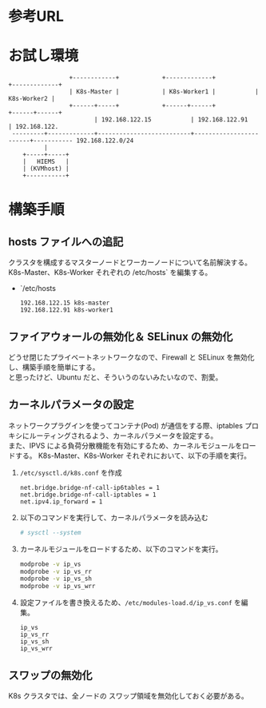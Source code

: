 # 参考URL






# お試し環境







```
                 +------------+            +-------------+           +-------------+
                 | K8s-Master |            | K8s-Worker1 |           | K8s-Worker2 |
                 +------+-----+            +------+------+           +------+------+
                        | 192.168.122.15           | 192.168.122.91         | 192.168.122.
 ---------+-------------+--------------------------+------------------------+----------- 192.168.122.0/24
          |
    +-----+-----+
    |   HIEMS   |
    | (KVMhost) |
    +-----------+
```


# 構築手順

## hosts ファイルへの追記
クラスタを構成するマスターノードとワーカーノードについて名前解決する。  
K8s-Master、K8s-Worker それぞれの /etc/hosts` を編集する。

- `/etc/hosts
    ```
    192.168.122.15 k8s-master
    192.168.122.91 k8s-worker1
    ```



## ファイアウォールの無効化＆ SELinux の無効化
どうせ閉じたプライベートネットワークなので、Firewall と SELinux を無効化し、構築手順を簡単にする。  
と思ったけど、Ubuntu だと、そういうのないみたいなので、割愛。


## カーネルパラメータの設定
ネットワークプラグインを使ってコンテナ(Pod) が通信をする際、iptables プロキシにルーティングされるよう、カーネルパラメータを設定する。  
また、IPVS による負荷分散機能を有効にするため、カーネルモジュールをロードする。
K8s-Master、K8s-Worker それぞれにおいて、以下の手順を実行。

1. `/etc/sysctl.d/k8s.conf` を作成
    ```
    net.bridge.bridge-nf-call-ip6tables = 1
    net.bridge.bridge-nf-call-iptables = 1
    net.ipv4.ip_forward = 1
    ```
2. 以下のコマンドを実行して、カーネルパラメータを読み込む
    ```sh
    # sysctl --system
    ```
3. カーネルモジュールをロードするため、以下のコマンドを実行。
    ```sh
    modprobe -v ip_vs
    modprobe -v ip_vs_rr
    modprobe -v ip_vs_sh
    modprobe -v ip_vs_wrr
    ```
4. 設定ファイルを書き換えるため、`/etc/modules-load.d/ip_vs.conf` を編集。
    ```
    ip_vs
    ip_vs_rr
    ip_vs_sh
    ip_vs_wrr
    ```

## スワップの無効化
K8s クラスタでは、全ノードの スワップ領域を無効化しておく必要がある。








